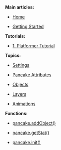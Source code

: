   **Main articles:**

  * [Home](https://github.com/pancake-library/pancake-wiki/wiki)

  * [Getting Started](https://github.com/pancake-library/pancake/wiki/Getting-Started)

  **Tutorials:**

  * [1. Platformer Tutorial](https://github.com/pancake-library/pancake-wiki/wiki/Platformer-Tutorial)

  **Topics:**

  * [Settings](https://github.com/pancake-library/pancake-wiki/wiki/Settings)

  * [Pancake Attributes](https://github.com/pancake-library/pancake-wiki/wiki/Pancake-Attributes)

  * [Objects](https://github.com/pancake-library/pancake-wiki/wiki/Objects)

  * [Layers](https://github.com/pancake-library/pancake-wiki/wiki/Layers)

  * [Animations](https://github.com/pancake-library/pancake-wiki/wiki/Animations)

  **Functions:**

  * [pancake.addObject()](https://github.com/pancake-library/pancake-wiki/wiki/pancake.addObject())

  * [pancake.getStat()](https://github.com/pancake-library/pancake-wiki/wiki/pancake.getStat())

  * [pancake.init()](https://github.com/pancake-library/pancake-wiki/wiki/pancake.init())
